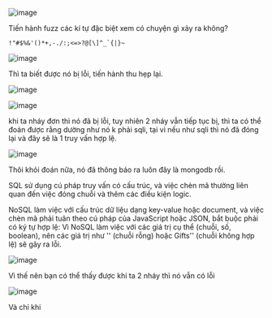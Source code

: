 ![image](https://github.com/user-attachments/assets/5adf8a32-d717-4648-9878-4ca7dd0d0058)

Tiến hành fuzz các kí tự đặc biệt xem có chuyện gì xảy ra không?

```
!"#$%&'()*+,-./:;<=>?@[\]^_`{|}~
```

![image](https://github.com/user-attachments/assets/48d2a6da-c389-47b4-9000-2ecff6f59390)

Thì ta biết được nó bị lỗi, tiến hành thu hẹp lại.

![image](https://github.com/user-attachments/assets/87ef1268-03d8-4f43-a9ac-fa574f13b289)

![image](https://github.com/user-attachments/assets/5d2b8ac3-ead4-4e90-bc42-98de6ccfe600)

khi ta nháy đơn thì nó đã bị lỗi, tuy nhiên 2 nháy vẫn tiếp tục bị, thì ta có thể đoán được rằng dường như nó k phải sqli, tại vì nếu như sqli thì nó đã đóng lại và đây sẽ là 1 truy vấn hợp lệ.

![image](https://github.com/user-attachments/assets/a7bfd5e5-446b-49eb-b54b-4e15c53a47fd)

Thôi khỏi đoán nữa, nó đã thông báo ra luôn đây là mongodb rồi.

SQL sử dụng cú pháp truy vấn có cấu trúc, và việc chèn mã thường liên quan đến việc đóng chuỗi và thêm các điều kiện logic.

NoSQL làm việc với cấu trúc dữ liệu dạng key-value hoặc document, và việc chèn mã phải tuân theo cú pháp của JavaScript hoặc JSON, bắt buộc phải có ký tự hợp lệ: Vì NoSQL làm việc với các giá trị cụ thể (chuỗi, số, boolean), nên các giá trị như '' (chuỗi rỗng) hoặc Gifts'' (chuỗi không hợp lệ) sẽ gây ra lỗi.

![image](https://github.com/user-attachments/assets/45946551-47cc-45bc-8b23-d0c37f201617)

Vì thế nên bạn có thể thấy được khi ta 2 nháy thì nó vẫn có lỗi

![image](https://github.com/user-attachments/assets/ebd89695-0c98-49c2-bd36-90400662ac7d)

Và chỉ khi 





